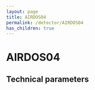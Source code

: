 ```yaml
---
layout: page
title: AIRDOS04
permalink: /detector/AIRDOS04
has_children: true
---
```



# AIRDOS04 




## Technical parameters
